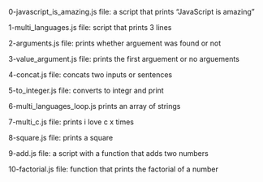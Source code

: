 0-javascript_is_amazing.js file: a script that prints “JavaScript is amazing”

1-multi_languages.js file: script that prints 3 lines

2-arguments.js file: prints whether arguement was found or not

3-value_argument.js file: prints the first arguement or no arguements

4-concat.js file: concats two inputs or sentences

5-to_integer.js file: converts to integr and print

6-multi_languages_loop.js prints an array of strings

7-multi_c.js file: prints i love c x times

8-square.js file: prints a square

9-add.js file: a script with a function that adds two numbers

10-factorial.js file: function that prints the factorial of a number